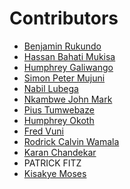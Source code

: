 <!-- prettier-ignore-start -->

# **Contributors**

- [Benjamin Rukundo](https://github.com/rukundob451)
- [Hassan Bahati Mukisa](https://github.com/HassanBahati)
- [Humphrey Galiwango](https://github.com/Humphrey-Galiwango99)
- [Simon Peter Mujuni](https://github.com/sp-mujuni)
- [Nabil Lubega](https://github.com/nklubega)
- [Nkambwe John Mark](https://github.com/Nkambwe)
- [Pius Tumwebaze](https://github.com/Vladmir-dev)
- [Humphrey  Okoth](https://github.com/humphreyokoth)
- [Fred Vuni](https://github.com/FREDVUNI)
- [Rodrick Calvin Wamala](https://github.com/rodrickcalvin)
- [Karan Chandekar](https://github.com/KaranChandekar)
- PATRICK FITZ
- [Kisakye Moses](https://github.com/moses-kisakye)
